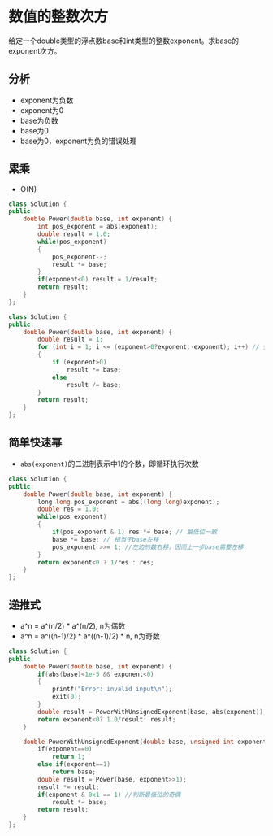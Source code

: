 # 数值的整数次方

给定一个double类型的浮点数base和int类型的整数exponent。求base的exponent次方。

## 分析

- exponent为负数  
- exponent为0  
- base为负数  
- base为0  
- base为0，exponent为负的错误处理  

## 累乘

- O(N)

```cpp
class Solution {
public:
    double Power(double base, int exponent) {
        int pos_exponent = abs(exponent);
        double result = 1.0;
        while(pos_exponent)
        {
            pos_exponent--;
            result *= base;
        }
        if(exponent<0) result = 1/result;
        return result;
    }
};
```

```cpp
class Solution {
public:
    double Power(double base, int exponent) {
        double result = 1;
        for (int i = 1; i <= (exponent>0?exponent:-exponent); i++) // 排除exponent为0得情况
        {
            if (exponent>0)
                result *= base;
            else
                result /= base;
        }
        return result;
    }
};
```

## 简单快速幂

- `abs(exponent)`的二进制表示中1的个数，即循环执行次数  

```cpp
class Solution {
public:
    double Power(double base, int exponent) {
        long long pos_exponent = abs((long long)exponent);
        double res = 1.0;
        while(pos_exponent)
        {
            if(pos_exponent & 1) res *= base; // 最低位一致
            base *= base; // 相当于base左移
            pos_exponent >>= 1; //左边的数右移，因而上一步base需要左移
        }
        return exponent<0 ? 1/res : res;
    }
};
```

## 递推式  

- a^n = a^(n/2) * a^(n/2), n为偶数  
- a^n = a^((n-1)/2) * a^((n-1)/2) * n, n为奇数  

```cpp
class Solution {
public:
    double Power(double base, int exponent) {
        if(abs(base)<1e-5 && exponent<0)
        {
            printf("Error: invalid input\n");
            exit(0);
        }
        double result = PowerWithUnsignedExponent(base, abs(exponent));
        return exponent<0? 1.0/result: result;
    }

    double PowerWithUnsignedExponent(double base, unsigned int exponent) {
        if(exponent==0)
            return 1;
        else if(exponent==1)
            return base;
        double result = Power(base, exponent>>1);
        result *= result;
        if(exponent & 0x1 == 1) //判断最低位的奇偶
            result *= base;
        return result;
    }
};
```
